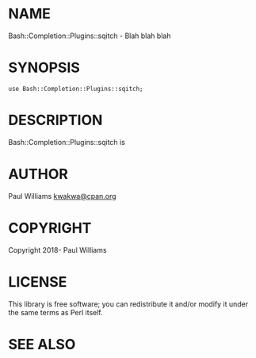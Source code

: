 # NAME

Bash::Completion::Plugins::sqitch - Blah blah blah

# SYNOPSIS

    use Bash::Completion::Plugins::sqitch;

# DESCRIPTION

Bash::Completion::Plugins::sqitch is

# AUTHOR

Paul Williams <kwakwa@cpan.org>

# COPYRIGHT

Copyright 2018- Paul Williams

# LICENSE

This library is free software; you can redistribute it and/or modify
it under the same terms as Perl itself.

# SEE ALSO
